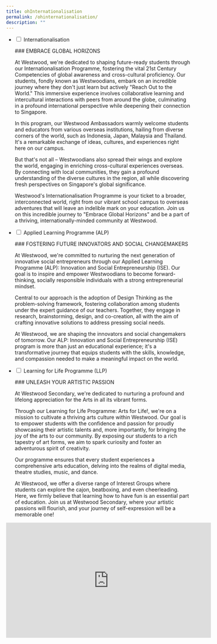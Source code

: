 ```yaml
---
title: ohInternationalisation
permalink: /ohinternationalisation/
description: ""
---
```

<ul class="jekyllcodex_accordion">
<li><input type="checkbox" id="accordion1">
<label for="accordion1">Internationalisation</label><div>
	<p>### EMBRACE GLOBAL HORIZONS</p>

<p>At Westwood, we're dedicated to shaping future-ready students through our Internationalisation Programme, fostering the vital 21st Century Competencies of global awareness and cross-cultural proficiency. Our students, fondly known as Westwoodians, embark on an incredible journey where they don't just learn but actively "Reach Out to the World." This immersive experience involves collaborative learning and intercultural interactions with peers from around the globe, culminating in a profound international perspective while deepening their connection to Singapore.

In this program, our Westwood Ambassadors warmly welcome students and educators from various overseas institutions, hailing from diverse corners of the world, such as Indonesia, Japan, Malaysia and Thailand. It's a remarkable exchange of ideas, cultures, and experiences right here on our campus.

But that's not all – Westwoodians also spread their wings and explore the world, engaging in enriching cross-cultural experiences overseas. By connecting with local communities, they gain a profound understanding of the diverse cultures in the region, all while discovering fresh perspectives on Singapore's global significance.

Westwood's Internationalisation Programme is your ticket to a broader, interconnected world, right from our vibrant school campus to overseas adventures that will leave an indelible mark on your education. Join us on this incredible journey to "Embrace Global Horizons" and be a part of a thriving, internationally-minded community at Westwood.</p>
</div></li>

<li><input type="checkbox" id="accordion2">
<label for="accordion2">Applied Learning Programme (ALP)</label><div>
<p>### FOSTERING FUTURE INNOVATORS AND SOCIAL CHANGEMAKERS</p>

<p>At Westwood, we're committed to nurturing the next generation of innovative social entrepreneurs through our Applied Learning Programme (ALP): Innovation and Social Entrepreneurship (ISE). Our goal is to inspire and empower Westwoodians to become forward-thinking, socially responsible individuals with a strong entrepreneurial mindset.

Central to our approach is the adoption of Design Thinking as the problem-solving framework, fostering collaboration among students under the expert guidance of our teachers. Together, they engage in research, brainstorming, design, and co-creation, all with the aim of crafting innovative solutions to address pressing social needs.

At Westwood, we are shaping the innovators and social changemakers of tomorrow. Our ALP: Innovation and Social Entrepreneurship (ISE) program is more than just an educational experience; it's a transformative journey that equips students with the skills, knowledge, and compassion needed to make a meaningful impact on the world.</p>
</div></li>

<li><input type="checkbox" id="accordion3">
<label for="accordion3">Learning for Life Programme (LLP)</label><div>
<p>### UNLEASH YOUR ARTISTIC PASSION</p>

<p>At Westwood Secondary, we're dedicated to nurturing a profound and lifelong appreciation for the Arts in all its vibrant forms.

Through our Learning for Life Programme: Arts for Life!, we're on a mission to cultivate a thriving arts culture within Westwood. Our goal is to empower students with the confidence and passion for proudly showcasing their artistic talents and, more importantly, for bringing the joy of the arts to our community. By exposing our students to a rich tapestry of art forms, we aim to spark curiosity and foster an adventurous spirit of creativity.

Our programme ensures that every student experiences a comprehensive arts education, delving into the realms of digital media, theatre studies, music, and dance.

At Westwood, we offer a diverse range of Interest Groups where students can explore the cajon, beatboxing, and even cheerleading. Here, we firmly believe that learning how to have fun is an essential part of education. Join us at Westwood Secondary, where your artistic passions will flourish, and your journey of self-expression will be a memorable one!</p>
</div></li>
</ul>


<iframe allowfullscreen="" allow="accelerometer; autoplay; clipboard-write; encrypted-media; gyroscope; picture-in-picture; web-share" frameborder="0" title="YouTube video player" src="https://www.youtube.com/embed/lj2fQJlQVWQ?si=aGBfiKY8yNlqrhvA" height="315" width="560"></iframe>